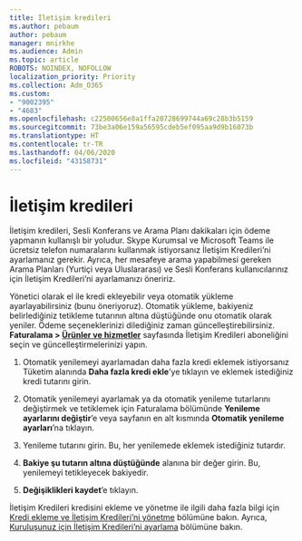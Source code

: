 ```yaml
---
title: İletişim kredileri
ms.author: pebaum
author: pebaum
manager: mnirkhe
ms.audience: Admin
ms.topic: article
ROBOTS: NOINDEX, NOFOLLOW
localization_priority: Priority
ms.collection: Adm_O365
ms.custom:
- "9002395"
- "4683"
ms.openlocfilehash: c22500656e8a1ffa20728699744a69c28b3b5159
ms.sourcegitcommit: 73be3a06e159a56595cdeb5ef095aa9d9b16073b
ms.translationtype: HT
ms.contentlocale: tr-TR
ms.lasthandoff: 04/06/2020
ms.locfileid: "43158731"
---
```

# <a name="communication-credits"></a>İletişim kredileri

İletişim kredileri, Sesli Konferans ve Arama Planı dakikaları için ödeme yapmanın kullanışlı bir yoludur.  Skype Kurumsal ve Microsoft Teams ile ücretsiz telefon numaralarını kullanmak istiyorsanız İletişim Kredileri’ni ayarlamanız gerekir.  Ayrıca, her mesafeye arama yapabilmesi gereken Arama Planları (Yurtiçi veya Uluslararası) ve Sesli Konferans kullanıcılarınız için İletişim Kredileri’ni ayarlamanızı öneririz.

Yönetici olarak el ile kredi ekleyebilir veya otomatik yükleme ayarlayabilirsiniz (bunu öneriyoruz).  Otomatik yükleme, bakiyeniz belirlediğiniz tetikleme tutarının altına düştüğünde onu otomatik olarak yeniler.  Ödeme seçeneklerinizi dilediğiniz zaman güncelleştirebilirsiniz. **Faturalama > [Ürünler ve hizmetler](https://go.microsoft.com/fwlink/p/?linkid=842054)** sayfasında İletişim Kredileri aboneliğini seçin ve güncelleştirmelerinizi yapın.

1. Otomatik yenilemeyi ayarlamadan daha fazla kredi eklemek istiyorsanız Tüketim alanında **Daha fazla kredi ekle**’ye tıklayın ve eklemek istediğiniz kredi tutarını girin.

2. Otomatik yenilemeyi ayarlamak ya da otomatik yenileme tutarlarını değiştirmek ve tetiklemek için Faturalama bölümünde **Yenileme ayarlarını değiştir**’e veya sayfanın en alt kısmında **Otomatik yenileme ayarları**’na tıklayın.  

3. Yenileme tutarını girin.  Bu, her yenilemede eklemek istediğiniz tutardır.  

4. **Bakiye şu tutarın altına düştüğünde** alanına bir değer girin.  Bu, yenilemeyi tetikleyecek bakiyedir.

5. **Değişiklikleri kaydet**’e tıklayın.

İletişim Kredileri kredisini ekleme ve yönetme ile ilgili daha fazla bilgi için [Kredi ekleme ve İletişim Kredileri’ni yönetme](https://docs.microsoft.com/microsoftteams/add-funds-and-manage-communications-credits) bölümüne bakın. Ayrıca, [Kuruluşunuz için İletişim Kredileri’ni ayarlama](https://docs.microsoft.com/microsoftteams/set-up-communications-credits-for-your-organization) bölümüne bakın.
